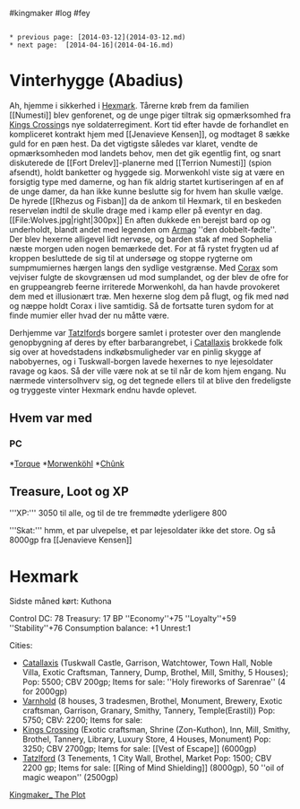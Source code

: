 #kingmaker #log #fey

```ad-info

* previous page: [2014-03-12](2014-03-12.md)
* next page:  [2014-04-16](2014-04-16.md) 
```

# Vinterhygge (Abadius)  
 
Ah, hjemme i sikkerhed i [Hexmark](Hexmark.md). Tårerne krøb frem da familien [[Numesti]] blev genforenet, og de unge piger tiltrak sig opmærksomhed fra [Kings Crossing](Kings%20Crossing.md)s nye soldaterregiment. Kort tid efter havde de forhandlet en kompliceret kontrakt hjem med [[Jenavieve Kensen]], og modtaget 8 sække guld for en pæn hest. Da det vigtigste således var klaret, vendte de opmærksomheden mod landets behov, men det gik egentlig fint, og snart diskuterede de [[Fort Drelev]]-planerne med [[Terrion Numesti]] (spion afsendt), holdt banketter og hyggede sig. Morwenkohl viste sig at være en forsigtig type med damerne, og han fik aldrig startet kurtiseringen af en af de unge damer, da han ikke kunne beslutte sig for hvem han skulle vælge. De hyrede [[Rhezus og Fisban]] da de ankom til Hexmark, til en beskeden reserveløn indtil de skulle drage med i kamp eller på eventyr en dag. 
[[File:Wolves.jpg|right|300px]]
En aften dukkede en berejst bard op og underholdt, blandt andet med legenden om [Armag](Armag.md) ''den dobbelt-fødte''. Der blev hexerne alligevel lidt nervøse, og barden stak af med Sophelia næste morgen uden nogen bemærkede det. For at få rystet frygten ud af kroppen besluttede de sig til at undersøge og stoppe rygterne om sumpmumiernes hærgen langs den sydlige vestgrænse. Med [Corax](Corax.md) som vejviser fulgte de skovgrænsen ud mod sumplandet, og der blev de ofre for en gruppeangreb feerne irriterede Morwenkohl, da han havde provokeret dem med et illusionært træ. Men hexerne slog dem på flugt, og fik med nød og næppe holdt Corax i live samtidig. Så de fortsatte turen sydom for at finde mumier eller hvad der nu måtte være. 
Derhjemme var [Tatzlford](Tatzlford.md)s borgere samlet i protester over den manglende genopbygning af deres by efter barbarangrebet, i [Catallaxis](Catallaxis.md) brokkede folk sig over at hovedstadens indkøbsmuligheder var en pinlig skygge af nabobyernes, og i Tuskwall-borgen lavede hexernes to nye lejesoldater ravage og kaos. Så der ville være nok at se til når de kom hjem engang. Nu nærmede vintersolhverv sig, og det tegnede ellers til at blive den fredeligste og tryggeste vinter Hexmark endnu havde oplevet.
## Hvem var med 
### PC 
 
*[Torque](Torque%20Firebrand.md)
*[Morwenköhl](Morwenköhl.md)
*[Chûnk](Chûnk%20Van%20Der%20Hamer.md)
## Treasure, Loot og XP 
'''XP:''' 
3050 til alle, og til de tre fremmødte yderligere 800
'''Skat:''' 
hmm, et par ulvepelse, et par lejesoldater ikke det store. Og så 8000gp fra [[Jenavieve Kensen]]
# Hexmark  
Sidste måned kørt: Kuthona
Control DC: 78 Treasury: 17 BP 
 ''Economy''+75 ''Loyalty''+59 ''Stability''+76
Consumption balance: +1    Unrest:1
Cities:
* [Catallaxis](Catallaxis.md) (Tuskwall Castle, Garrison, Watchtower, Town Hall, Noble Villa, Exotic Craftsman, Tannery, Dump, Brothel, Mill, Smithy, 5 Houses); Pop: 5500; CBV 200gp; Items for sale: ''Holy fireworks of Sarenrae'' (4 for 2000gp)
* [Varnhold](Varnhold.md) (8 houses, 3 tradesmen,  Brothel, Monument, Brewery, Exotic craftsman, Garrison, Granary, Smithy,  Tannery, Temple(Erastil)) Pop: 5750; CBV: 2200; Items for sale: 
* [Kings Crossing](Kings%20Crossing.md) (Exotic  craftsman, Shrine (Zon-Kuthon), Inn, Mill, Smithy, Brothel, Tannery,  Library, Luxury Store, 4 Houses, Monument) Pop: 3250; CBV 2700gp; Items  for sale: [[Vest of Escape]] (6000gp)
* [Tatzlford](Tatzlford.md) (3  Tenements, 1 City Wall, Brothel, Market  Pop:  1500; CBV 2200 gp; Items for sale: [[Ring of Mind Shielding]] (8000gp), 50  ''oil of magic weapon'' (2500gp)
[Kingmaker_ The Plot](Kingmaker_%20The%20Plot.md)
